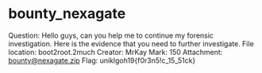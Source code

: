 # bounty_nexagate

Question: Hello guys, can you help me to continue my forensic investigation. 
Here is the evidence that you need to further investigate.
File location: boot2root.2much
Creator: MrKay
Mark: 150
Attachment: bounty@nexagate.zip
Flag: uniklgoh19{f0r3n5!c_15_51ck}
